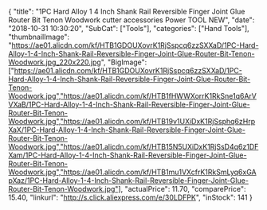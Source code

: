 {
	"title": "1PC Hard Alloy 1 4 Inch Shank Rail Reversible Finger Joint Glue Router Bit Tenon Woodwork cutter accessories Power TOOL NEW",
	"date": "2018-10-31 10:30:20",
	"SubCat": ["Tools"],
	"categories": ["Hand Tools"],
	"thumbnailImage": "https://ae01.alicdn.com/kf/HTB1GDOUXovrK1RjSspcq6zzSXXaD/1PC-Hard-Alloy-1-4-Inch-Shank-Rail-Reversible-Finger-Joint-Glue-Router-Bit-Tenon-Woodwork.jpg_220x220.jpg",
	"BigImage": ["https://ae01.alicdn.com/kf/HTB1GDOUXovrK1RjSspcq6zzSXXaD/1PC-Hard-Alloy-1-4-Inch-Shank-Rail-Reversible-Finger-Joint-Glue-Router-Bit-Tenon-Woodwork.jpg","https://ae01.alicdn.com/kf/HTB1fHWWXorrK1RkSne1q6ArVVXaB/1PC-Hard-Alloy-1-4-Inch-Shank-Rail-Reversible-Finger-Joint-Glue-Router-Bit-Tenon-Woodwork.jpg","https://ae01.alicdn.com/kf/HTB19v1UXiDxK1RjSsphq6zHrpXaX/1PC-Hard-Alloy-1-4-Inch-Shank-Rail-Reversible-Finger-Joint-Glue-Router-Bit-Tenon-Woodwork.jpg","https://ae01.alicdn.com/kf/HTB15N5UXiDxK1RjSsD4q6z1DFXam/1PC-Hard-Alloy-1-4-Inch-Shank-Rail-Reversible-Finger-Joint-Glue-Router-Bit-Tenon-Woodwork.jpg","https://ae01.alicdn.com/kf/HTB1mu1VXcfrK1RkSmLyq6xGApXaz/1PC-Hard-Alloy-1-4-Inch-Shank-Rail-Reversible-Finger-Joint-Glue-Router-Bit-Tenon-Woodwork.jpg"],
	"actualPrice": 11.70,
	"comparePrice": 15.40,
	"linkurl": "http://s.click.aliexpress.com/e/30LDFPK",
	"inStock": 141
}
